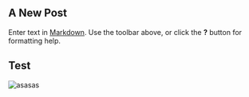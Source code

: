 ## A New Post

Enter text in [Markdown](http://daringfireball.net/projects/markdown/). Use the toolbar above, or click the **?** button for formatting help.


## Test


![asasas]({{site.baseurl}}//9b3e5903bd1ed58b934895887d65f3db.png)
